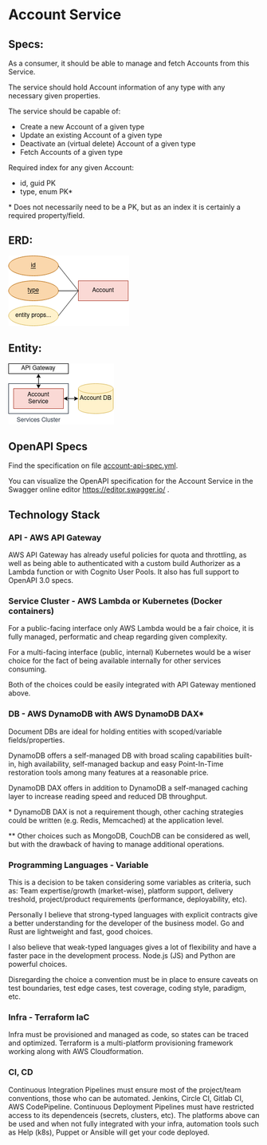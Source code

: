 # Account Service

## Specs:
As a consumer, it should be able to manage and fetch Accounts from this Service.


The service should hold Account information of any type with any necessary given properties.


The service should be capable of:
* Create a new Account of a given type
* Update an existing Account of a given type
* Deactivate an (virtual delete) Account of a given type
* Fetch Accounts of a given type


Required index for any given Account:
* id, guid PK
* type, enum PK*


\* Does not necessarily need to be a PK, but as an index it is certainly a required property/field.


## ERD:

![ERD](images/erd.png)

## Entity:

![DFD](images/dfd.png)

## OpenAPI Specs

Find the specification on file [account-api-spec.yml](account-api-spec.yml).

You can visualize the OpenAPI specification for the Account Service in the Swagger online editor https://editor.swagger.io/ .

## Technology Stack

### API - AWS API Gateway

AWS API Gateway has already useful policies for quota and throttling, as well as being able to authenticated with a custom build Authorizer as a Lambda function or with Cognito User Pools. It also has full support to OpenAPI 3.0 specs.

### Service Cluster - AWS Lambda or Kubernetes (Docker containers)

For a public-facing interface only AWS Lambda would be a fair choice, it is fully managed, performatic and cheap regarding given complexity.

For a multi-facing interface (public, internal) Kubernetes would be a wiser choice for the fact of being available internally for other services consuming.

Both of the choices could be easily integrated with API Gateway mentioned above.

### DB - AWS DynamoDB with AWS DynamoDB DAX*

Document DBs are ideal for holding entities with scoped/variable fields/properties.

DynamoDB offers a self-managed DB with broad scaling capabilities built-in, high availability, self-managed backup and easy Point-In-Time restoration tools among many features at a reasonable price.

DynamoDB DAX offers in addition to DynamoDB a self-managed caching layer to increase reading speed and reduced DB throughput.

\* DynamoDB DAX is not a requirement though, other caching strategies could be written (e.g. Redis, Memcached) at the application level.

\*\* Other choices such as MongoDB, CouchDB can be considered as well, but with the drawback of having to manage additional operations.

### Programming Languages - Variable

This is a decision to be taken considering some variables as criteria, such as: Team expertise/growth (market-wise), platform support, delivery treshold, project/product requirements (performance, deployability, etc).

Personally I believe that strong-typed languages with explicit contracts give a better understanding for the developer of the business model. Go and Rust are lightweight and fast, good choices.

I also believe that weak-typed languages gives a lot of flexibility and have a faster pace in the development process. Node.js (JS) and Python are powerful choices.

Disregarding the choice a convention must be in place to ensure caveats on test boundaries, test edge cases, test coverage, coding style, paradigm, etc.

### Infra - Terraform IaC

Infra must be provisioned and managed as code, so states can be traced and optimized. Terraform is a multi-platform provisioning framework working along with AWS Cloudformation.

### CI, CD

Continuous Integration Pipelines must ensure most of the project/team conventions, those who can be automated. Jenkins, Circle CI, Gitlab CI, AWS CodePipeline.
Continuous Deployment Pipelines must have restricted access to its dependenceis (secrets, clusters, etc). The platforms above can be used and when not fully integrated with your infra, automation tools such as Help (k8s), Puppet or Ansible will get your code deployed.
